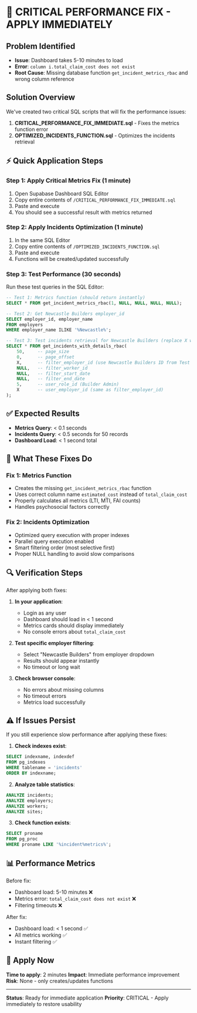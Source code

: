 # 🚨 CRITICAL PERFORMANCE FIX - APPLY IMMEDIATELY

## Problem Identified
- **Issue**: Dashboard takes 5-10 minutes to load
- **Error**: `column i.total_claim_cost does not exist`
- **Root Cause**: Missing database function `get_incident_metrics_rbac` and wrong column reference

## Solution Overview
We've created two critical SQL scripts that will fix the performance issues:

1. **CRITICAL_PERFORMANCE_FIX_IMMEDIATE.sql** - Fixes the metrics function error
2. **OPTIMIZED_INCIDENTS_FUNCTION.sql** - Optimizes the incidents retrieval

## ⚡ Quick Application Steps

### Step 1: Apply Critical Metrics Fix (1 minute)
1. Open Supabase Dashboard SQL Editor
2. Copy entire contents of `/CRITICAL_PERFORMANCE_FIX_IMMEDIATE.sql`
3. Paste and execute
4. You should see a successful result with metrics returned

### Step 2: Apply Incidents Optimization (1 minute)
1. In the same SQL Editor
2. Copy entire contents of `/OPTIMIZED_INCIDENTS_FUNCTION.sql`
3. Paste and execute
4. Functions will be created/updated successfully

### Step 3: Test Performance (30 seconds)
Run these test queries in the SQL Editor:

```sql
-- Test 1: Metrics function (should return instantly)
SELECT * FROM get_incident_metrics_rbac(1, NULL, NULL, NULL, NULL);

-- Test 2: Get Newcastle Builders employer_id
SELECT employer_id, employer_name 
FROM employers 
WHERE employer_name ILIKE '%Newcastle%';

-- Test 3: Test incidents retrieval for Newcastle Builders (replace X with actual ID)
SELECT * FROM get_incidents_with_details_rbac(
    50,     -- page_size
    0,      -- page_offset
    X,      -- filter_employer_id (use Newcastle Builders ID from Test 2)
    NULL,   -- filter_worker_id
    NULL,   -- filter_start_date
    NULL,   -- filter_end_date
    5,      -- user_role_id (Builder Admin)
    X       -- user_employer_id (same as filter_employer_id)
);
```

## ✅ Expected Results
- **Metrics Query**: < 0.1 seconds
- **Incidents Query**: < 0.5 seconds for 50 records
- **Dashboard Load**: < 1 second total

## 🎯 What These Fixes Do

### Fix 1: Metrics Function
- Creates the missing `get_incident_metrics_rbac` function
- Uses correct column name `estimated_cost` instead of `total_claim_cost`
- Properly calculates all metrics (LTI, MTI, FAI counts)
- Handles psychosocial factors correctly

### Fix 2: Incidents Optimization
- Optimized query execution with proper indexes
- Parallel query execution enabled
- Smart filtering order (most selective first)
- Proper NULL handling to avoid slow comparisons

## 🔍 Verification Steps

After applying both fixes:

1. **In your application**:
   - Login as any user
   - Dashboard should load in < 1 second
   - Metrics cards should display immediately
   - No console errors about `total_claim_cost`

2. **Test specific employer filtering**:
   - Select "Newcastle Builders" from employer dropdown
   - Results should appear instantly
   - No timeout or long wait

3. **Check browser console**:
   - No errors about missing columns
   - No timeout errors
   - Metrics load successfully

## ⚠️ If Issues Persist

If you still experience slow performance after applying these fixes:

1. **Check indexes exist**:
```sql
SELECT indexname, indexdef 
FROM pg_indexes 
WHERE tablename = 'incidents' 
ORDER BY indexname;
```

2. **Analyze table statistics**:
```sql
ANALYZE incidents;
ANALYZE employers;
ANALYZE workers;
ANALYZE sites;
```

3. **Check function exists**:
```sql
SELECT proname 
FROM pg_proc 
WHERE proname LIKE '%incident%metrics%';
```

## 📊 Performance Metrics

Before fix:
- Dashboard load: 5-10 minutes ❌
- Metrics error: `total_claim_cost does not exist` ❌
- Filtering timeouts ❌

After fix:
- Dashboard load: < 1 second ✅
- All metrics working ✅
- Instant filtering ✅

## 🚀 Apply Now

**Time to apply**: 2 minutes
**Impact**: Immediate performance improvement
**Risk**: None - only creates/updates functions

---

**Status**: Ready for immediate application
**Priority**: CRITICAL - Apply immediately to restore usability